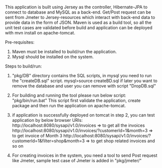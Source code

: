 This application is built using Jersey as the controller, Hibernate-JPA to connect to database and MySQL as a back-end.
Get/Post request can be sent from Jmeter to Jersey-resources which interact with back-end data to provide data in the 
form of JSON.
Maven is used as a build tool, so all the unit test cases are validated before build and application can be deployed with
mvn install on apache-tomcat.

Pre-requisites:
1. Maven must be installed to build/run the application.
2. Mysql should be installed on the system.

Steps to build/run:
1. "pkg/DB" directory contains the SQL scripts, in mysql you need to run the "createDB.sql" script.
	mysql>source createBD.sql
	if later you want to remove the database and user you can remove with script "DropDB.sql"
	
2. For building and running the tool please run below script:
	"pkg/bin/run.bat"
	This script first validate the application, create package and then run the application on apache-tomcat.
	
3. if application is successfully deployed on tomcat in step 2, you can test application by below browser URIs:
	http://localhost:8080/sysapi/v1.0/invoices => to get all the invoices 
	http://localhost:8080/sysapi/v1.0/invoices/?customerId=1&month=3 => to get invoice of Month 3
	http://localhost:8080/sysapi/v1.0/invoices/?customerId=1&filter=shop&month=3 => to get shop related invoices
	and so on
	
4. For creating invoices in the system, you need a tool to send Post request like Jmeter, sample test case of
	Jmeter is added in "pkg/jmeter/"
